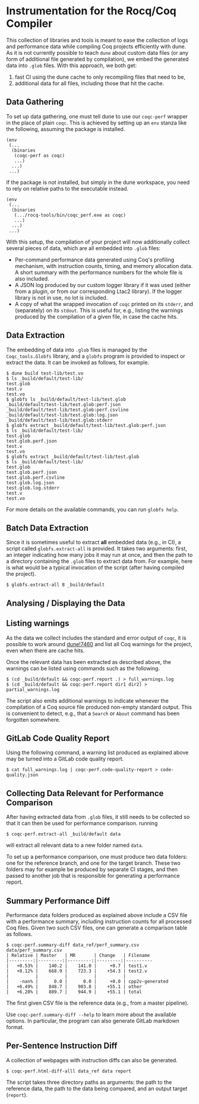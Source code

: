 Instrumentation for the Rocq/Coq Compiler
=========================================

This collection of libraries and tools is meant to ease the collection of logs
and performance data while compiling Coq projects efficiently with dune. As it
is not currently possible to teach `dune` about custom data files (or any form
of additional file generated by compilation), we embed the generated data into
`.glob` files. With this approach, we both get:
1. fast CI using the dune cache to only recompiling files that need to be,
2. additional data for all files, including those that hit the cache.

Data Gathering
--------------

To set up data gathering, one must tell dune to use our `coqc-perf` wrapper in
the place of plain `coqc`. This is achieved by setting up an `env` stanza like
the following, assuming the package is installed.
```
(env
 (...
  (binaries
   (coqc-perf as coqc)
   ...)
  ...)
 ...)
```
If the package is not installed, but simply in the dune workspace, you need to
rely on relative paths to the executable instead.
```
(env
 (...
  (binaries
   (.../rocq-tools/bin/coqc_perf.exe as coqc)
   ...)
  ...)
 ...)
```
With this setup, the compilation of your project will now additionally collect
several pieces of data, which are all embedded into `.glob` files:
- Per-command performance data generated using Coq's profiling mechanism, with
  instruction counts, timing, and memory allocation data. A short summary with
  the performance numbers for the whole file is also included.
- A JSON log produced by our custom logger library if it was used (either from
  a plugin, or from our corresponding Ltac2 library). If the logger library is
  not in use, no lot is included.
- A copy of what the wrapped invocation of `coqc` printed on its `stderr`, and
  (separately) on its `stdout`. This is useful for, e.g., listing the warnings
  produced by the compilation of a given file, in case the cache hits.

Data Extraction
---------------

The embedding of data into `.glob` files is managed by the `Coqc_tools.Globfs`
library, and a `globfs` program is provided to inspect or extract the data. It
can be invoked as follows, for example.
```
$ dune build test-lib/test.vo
$ ls _build/default/test-lib/
test.glob
test.v
test.vo
$ globfs ls _build/default/test-lib/test.glob
_build/default/test-lib/test.glob:perf.json
_build/default/test-lib/test.glob:perf.csvline
_build/default/test-lib/test.glob:log.json
_build/default/test-lib/test.glob:stderr
$ globfs extract _build/default/test-lib/test.glob:perf.json
$ ls _build/default/test-lib/
test.glob
test.glob.perf.json
test.v
test.vo
$ globfs extract _build/default/test-lib/test.glob
$ ls _build/default/test-lib/
test.glob
test.glob.perf.json
test.glob.perf.csvline
test.glob.log.json
test.glob.log.stderr
test.v
test.vo
```
For more details on the available commands, you can run `globfs help`.

Batch Data Extraction
---------------------

Since it is sometimes useful to extract **all** embedded data (e.g., in CI), a
script called `globfs.extract-all` is provided. It takes two arguments: first,
an integer indicating how many jobs it may run at once, and then the path to a
directory containing the `.glob` files to extract data from. For example, here
is what would be a typical invocation of the script (after having compiled the
project).
```
$ globfs.extract-all 8 _build/default
```

Analysing / Displaying the Data
-------------------------------

## Listing warnings

As the data we collect includes the standard and error output of `coqc`, it is
possible to work around [dune!7460](https://github.com/ocaml/dune/issues/7460)
and list all Coq warnings for the project, even when there are cache hits.

Once the relevant data has been extracted as described above, the warnings can
be listed using commands such as the following.
```
$ (cd _build/default && coqc-perf.report .) > full_warnings.log
$ (cd _build/default && coqc-perf.report dir1 dir2) > partial_warnings.log
```
The script also emits additional warnings to indicate whenever the compilation
of a Coq source file produced non-empty standard output. This is convenient to
detect, e.g., that a `Search` or `About` command has been forgotten somewhere.

## GitLab Code Quality Report

Using the following command, a warning list produced as explained above may be
turned into a GitLab code quality report.
```
$ cat full_warnings.log | coqc-perf.code-quality-report > code-quality.json
```

## Collecting Data Relevant for Performance Comparison

After having extracted data from `.glob` files, it still needs to be collected
so that it can then be used for performance comparison. running
```
$ coqc-perf.extract-all _build/default data
```
will extract all relevant data to a new folder named `data`.

To set up a performance comparison, one must produce two data folders: one for
the reference branch, and one for the target branch. These two folders may for
example be produced by separate CI stages, and then passed to another job that
is responsible for generating a performance report.

## Summary Performance Diff

Performance data folders produced as explained above include a CSV file with a
performance summary, including instruction counts for all processed Coq files.
Given two such CSV files, one can generate a comparison table as follows.
```
$ coqc-perf.summary-diff data_ref/perf_summary.csv data/perf_summary.csv
| Relative | Master   | MR       | Change   | Filename
|---------:|---------:|---------:|---------:|----------
|   +0.53% |    140.2 |    141.0 |     +0.7 | test1.v
|   +8.12% |    668.9 |    723.3 |    +54.3 | test2.v
|          |          |          |          |
|    -nan% |      0.0 |      0.0 |     +0.0 | cpp2v-generated
|   +6.49% |    848.7 |    903.8 |    +55.1 | other
|   +6.20% |    889.7 |    944.9 |    +55.1 | total
```
The first given CSV file is the reference data (e.g., from a master pipeline).

Use `coqc-perf.summary-diff --help` to learn more about the available options.
In particular, the program can also generate GitLab markdown format.

## Per-Sentence Instruction Diff

A collection of webpages with instruction diffs can also be generated.
```
$ coqc-perf.html-diff-alll data_ref data report
```
The script takes three directory paths as arguments: the path to the reference
data, the path to the data being compared, and an output target (`report`).
